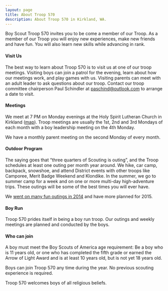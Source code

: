 ```yaml
---
layout: page
title: About Troop 570
description: About Troop 570 in Kirkland, WA.
---
```

Boy Scout Troop 570 invites you to be come a member of our Troop. As a member
of our Troop you will enjoy new experiences, make new friends and have fun.
You will also learn new skills while advancing in rank.

#### Visit Us

The best way to learn about Troop 570 is to visit us at one of our troop
meetings. Visiting boys can join a patrol for the evening, learn about how our
meetings work, and play games with us. Visiting parents can meet with an adult
leader to ask questions about our troop. Contact our troop committee
chairperson Paul Schindler at
[paschind@outlook.com](mailto:paschind@outlook.com?subject=Request+To+Visit+Troop+Meeting)
to arrange a date to visit.

#### Meetings

We meet at 7 PM on Monday evenings at the Holy Spirit Lutheran Church in Kirkland
([map](https://www.google.com/maps/place/10021+NE+124th+St,+Kirkland,+WA+98034/@47.7107034,-122.2067723,17z/data=!3m1!4b1!4m2!3m1!1s0x549012702c70fbbf:0x9359246b1ebce8dc)).
Troop meetings are usually the 1st, 2nd and 3rd Mondays of each month with a
boy leadership meeting on the 4th Monday.

We have a monthly parent meeting on the second Monday of every month.

#### Outdoor Program

The saying goes that “three quarters of Scouting is outing”, and the Troop
schedules at least one outing per month year around. We hike, car camp,
backpack, snowshoe, and attend District events with other troops like Camporee,
Merit Badge Weekend and Klondike. In the summer, we go to summer camp for a
week and on one or more multi-day high-adventure trips. These outings will be
some of the best times you will ever have. 

We [went on many fun outings in 2014](/outings/) and have more planned for
2015.

#### Boy Run

Troop 570 prides itself in being a boy run troop. Our outings and weekly
meetings are planned and conducted by the boys.

#### Who can join

A boy must meet the Boy Scouts of America age requirement: Be a boy who is 11
years old, or one who has completed the fifth grade or earned the Arrow of
Light Award and is at least 10 years old, but is not yet 18 years old.

Boys can join Troop 570 any time during the year. No previous scouting
experience is required.

Troop 570 welcomes boys of all religious beliefs.

